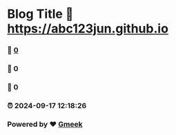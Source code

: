 # Blog Title :link: https://abc123jun.github.io 
### :page_facing_up: [0](https://abc123jun.github.io/tag.html) 
### :speech_balloon: 0 
### :hibiscus: 0 
### :alarm_clock: 2024-09-17 12:18:26 
### Powered by :heart: [Gmeek](https://github.com/Meekdai/Gmeek)
